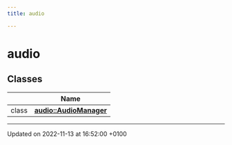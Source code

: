 ```yaml
---
title: audio

---
```


# audio



## Classes

|                | Name           |
| -------------- | -------------- |
| class | **[audio::AudioManager](Classes/classaudio_1_1_audio_manager.md)**  |






-------------------------------

Updated on 2022-11-13 at 16:52:00 +0100